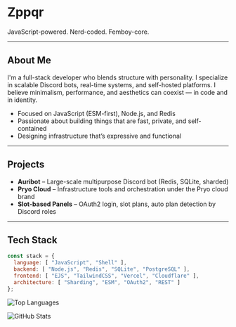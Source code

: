 # Zppqr

JavaScript-powered. Nerd-coded. Femboy-core.

---

## About Me

I'm a full-stack developer who blends structure with personality. I specialize in scalable Discord bots, real-time systems, and self-hosted platforms. I believe minimalism, performance, and aesthetics can coexist — in code and in identity.

- Focused on JavaScript (ESM-first), Node.js, and Redis
- Passionate about building things that are fast, private, and self-contained
- Designing infrastructure that’s expressive and functional

---

## Projects

- **Auribot** – Large-scale multipurpose Discord bot (Redis, SQLite, sharded)
- **Pryo Cloud** – Infrastructure tools and orchestration under the Pryo cloud brand
- **Slot-based Panels** – OAuth2 login, slot plans, auto plan detection by Discord roles

---

## Tech Stack

```js
const stack = {
  language: [ "JavaScript", "Shell" ],
  backend: [ "Node.js", "Redis", "SQLite", "PostgreSQL" ],
  frontend: [ "EJS", "TailwindCSS", "Vercel", "Cloudflare" ],
  architecture: [ "Sharding", "ESM", "OAuth2", "REST" ]
};
```

![Top Languages](https://github-readme-stats.vercel.app/api/top-langs/?username=RealZppqr&layout=compact&theme=transparent&hide_border=true)

![GitHub Stats](https://github-readme-stats.vercel.app/api?username=RealZppqr&show_icons=true&theme=transparent&hide_border=true)

